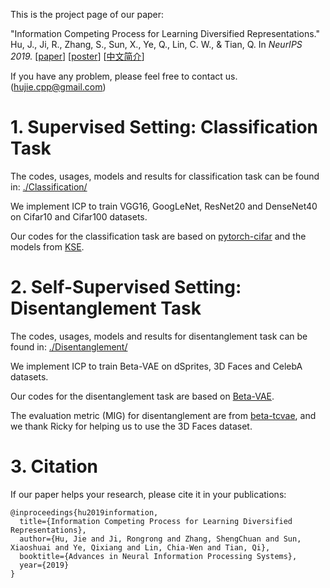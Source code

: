 This is the project page of our paper:

"Information Competing Process for Learning Diversified Representations." Hu, J., Ji, R., Zhang, S., Sun, X., Ye, Q., Lin, C. W., & Tian, Q. In *NeurIPS 2019.* \[[paper](https://arxiv.org/abs/1906.01288)\] \[[poster](https://github.com/hujiecpp/InformationCompetingProcess/tree/master/Paper/poster.pdf)\] \[[中文简介](https://github.com/hujiecpp/InformationCompetingProcess/tree/master/Paper/信息竞争式的多样化特征学习.pdf)\]

If you have any problem, please feel free to contact us. (hujie.cpp@gmail.com)

# 1. Supervised Setting: Classification Task
The codes, usages, models and results for classification task can be found in: [./Classification/](https://github.com/hujiecpp/InformationCompetingProcess/tree/master/Classification)

We implement ICP to train VGG16, GoogLeNet, ResNet20 and DenseNet40 on Cifar10 and Cifar100 datasets.

Our codes for the classification task are based on [pytorch-cifar](https://github.com/kuangliu/pytorch-cifar) and the models from [KSE](https://github.com/yuchaoli/KSE/tree/master/model).

# 2. Self-Supervised Setting: Disentanglement Task
The codes, usages, models and results for disentanglement task can be found in: [./Disentanglement/](https://github.com/hujiecpp/InformationCompetingProcess/tree/master/Disentanglement)

We implement ICP to train Beta-VAE on dSprites, 3D Faces and CelebA datasets.

Our codes for the disentanglement task are based on [Beta-VAE](https://github.com/1Konny/Beta-VAE).

The evaluation metric (MIG) for disentanglement are from [beta-tcvae](https://github.com/rtqichen/beta-tcvae), and we thank Ricky for helping us to use the 3D Faces dataset.

# 3. Citation
If our paper helps your research, please cite it in your publications:
```
@inproceedings{hu2019information,
  title={Information Competing Process for Learning Diversified Representations},
  author={Hu, Jie and Ji, Rongrong and Zhang, ShengChuan and Sun, Xiaoshuai and Ye, Qixiang and Lin, Chia-Wen and Tian, Qi},
  booktitle={Advances in Neural Information Processing Systems},
  year={2019}
}
```